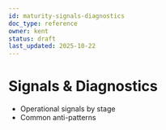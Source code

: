 ```yaml
---
id: maturity-signals-diagnostics
doc_type: reference
owner: kent
status: draft
last_updated: 2025-10-22
---
```


# Signals & Diagnostics
- Operational signals by stage
- Common anti-patterns
